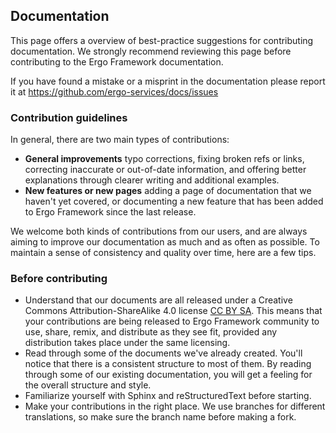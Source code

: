 ## Documentation

This page offers a overview of best-practice suggestions for contributing documentation. We strongly recommend reviewing this page before contributing to the Ergo Framework documentation.

If you have found a mistake or a misprint in the documentation please report it at https://github.com/ergo-services/docs/issues

### Contribution guidelines

In general, there are two main types of contributions:

* **General improvements** typo corrections, fixing broken refs or links, correcting inaccurate or out-of-date information, and offering better explanations through clearer writing and additional examples.
* **New features or new pages** adding a page of documentation that we haven't yet covered, or documenting a new feature that has been added to Ergo Framework since the last release.

We welcome both kinds of contributions from our users, and are always aiming to improve our documentation as much and as often as possible. To maintain a sense of consistency and quality over time, here are a few tips.

### Before contributing

* Understand that our documents are all released under a Creative Commons Attribution-ShareAlike 4.0 license [CC BY SA](http://creativecommons.org/licenses/by-sa/4.0/). This means that your contributions are being released to Ergo Framework community to use, share, remix, and distribute as they see fit, provided any distribution takes place under the same licensing.
* Read through some of the documents we've already created. You'll notice that there is a consistent structure to most of them. By reading through some of our existing documentation, you will get a feeling for the overall structure and style.
* Familiarize yourself with Sphinx and reStructuredText before starting.
* Make your contributions in the right place. We use branches for different translations, so make sure the branch name before making a fork.
